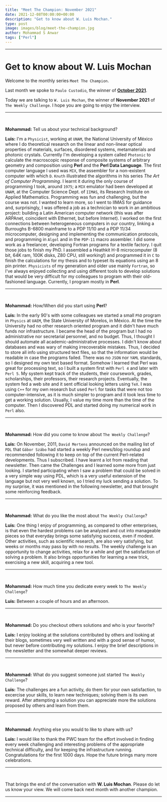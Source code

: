 ```yaml
---
title: "Meet The Champion: November 2021"
date: 2021-12-08T00:00:00+00:00
description: "Get to know about W. Luis Mochan."
type: post
image: images/blog/meet-the-champion.jpg
author: Mohammad S Anwar
tags: ["Perl"]
---
```

---

# Get to know about W. Luis Mochan

Welcome to the monthly series `Meet The Champion`.

Last month we spoke to `Paulo Custodio`, the winner of **[October 2021](/blog/meet-the-champion-2021-10)**.

Today we are talking to `W. Luis Mochan`, the winner of **November 2021** of `The Weekly Challenge`. I hope you are going to enjoy the interview.

---

<br>

**Mohammad:** Tell us about your technical background?

**Luis:** I'm a `Physicist`, working at `UNAM`, the National University of México where I do theoretical research on the linear and non-linear optical properties of materials, surfaces, disordered systems, metamaterials and photonic crystals. Currently I'm developing a system called `Photonic` to calculate the macroscopic response of composite systems of arbitrary geometry and composition using **Perl** and the **Perl Data Language**. The first computer language I used was `MIX`, the assembler for a non-existent computer with which `D`. `Knuth` illustrated the algorithms in his series *The Art of Computer Programming*. I learnt it during the only course of programming I took, around `1975`; a `MIX` emulator had been developed at `UNAM`, at the Computer Science Dept. of `IIMAS`, its Research Institute on Applied Mathematics. Programming was fun and challenging, but the course was not. I wanted to learn more, so I went to IIMAS for guidance and, surprisingly, I was offered a job as a technician to work in an ambitious project: building a Latin American computer network (this was after ARPAnet, coincident with Ethernet, but before Internet). I worked on the first connections between heterogeneous computers in our country, linking a Burroughs B-6800 mainframe to a PDP 11/10 and a PDP 11/34 microcomputer, designing and implementing the communication protocols, and programming in `Algol` and in the `PDP-11` macro assembler. I did some work as a freelancer, developing Fortran programs for a textile factory. I quit those jobs to finish my PhD. I assembled a Heathkit H-8 microcomputer (8 bit, 64K ram, 100K disks, Z80 CPU, still working!) and programmed it in `C` to finish the calculations for my thesis and to typeset its equations using an 8 pin printer. `Physicists` of my generation and older use mainly `Fortran`, so I've always enjoyed collecting and using different tools to develop solutions that would be very difficult for my colleagues to program with their old-fashioned language. Currently, I program mostly in **Perl**.

---

<br>

**Mohammad:** How/When did you start using **Perl**?

**Luis:** In the early 90's with some colleagues we started a small `PhD` program in `Physics` at `UAEM`, the State University of Morelos, in México. At the time the University had no other research oriented program and it didn't have much funds nor infrastructure. I became the head of the program but I had no administrative nor secretarial personnel, and no budget. Thus, I thought I should automate all academic-administrative processes. I didn't know about databases and was wary of making irrecoverable mistakes. Thus, I decided to store all info using structured text files, so that the information would be readable in case the programs failed. There was no `JSON` nor `YAML` standards, so I designed my own text based format. Somehow I learned that Perl was great for processing text, so I built a system first with `Perl 4` and later with `Perl 5`. My system kept track of the students, their coursework, grades, scholarships, their professors, their research projects. Eventually, the system fed a web site and it sent official looking letters using `TeX`. I was using `C++` for my own research but used `Perl` for tasks that were not too computer-intensive, as it is much simpler to program and it took less time to get a working solution. Usually, I value my time more than the time of the computer. Then I discovered PDL and started doing my numerical work in `Perl` also.

---

<br>

**Mohammad:** How did you come to know about `The Weekly Challenge`?

**Luis:** On November, 2011, `David Mertens` announced on the mailing list of `PDL` that `Gábor Szábo` had started a weekly Perl news/blog roundup and recommended following it to keep on top of the current Perl-related developments. Thus I subscribed. I have learnt a lot from reading that newsletter. Then came the Challenges and I learned some more from just looking. I started participating when I saw a problem that could be solved in a very simple way using PDL, which is a very useful extension of the language but not very well known, so I tried my luck sending a solution. To my surprise, it was mentioned in the following newsletter, and that brought some reinforcing feedback.

---

<br>

**Mohammad:** What do you like the most about `The Weekly Challenge`?

**Luis:** One thing I enjoy of programming, as compared to other enterprises, is that even the hardest problems can be analyzed and cut into manageable pieces so that everyday brings some satisfying success, even if modest. Other activities, such as scientific research, are also very satisfying, but weeks or months may pass by with no results. The weekly challenge is an opportunity to change activities, relax for a while and get the satisfaction of solving a problem. It also brings opportunities for learning a new trick, exercising a new skill, acquiring a new tool.

---

<br>

**Mohammad:** How much time you dedicate every week to `The Weekly Challenge`?

**Luis:** Between a couple of hours and an afternoon.

---

<br>

**Mohammad:** Do you checkout others solutions and who is your favorite?

**Luis:** I enjoy looking at the solutions contributed by others and looking at their blogs, sometimes very well written and with a good sense of humor, but never before contributing my solutions. I enjoy the brief descriptions in the newsletter and the somewhat deeper reviews.

---

<br>

**Mohammad:** What do you suggest someone just started `The Weekly Challenge`?

**Luis:** The challenges are a fun activity, do them for your own satisfaction, to excercise your skills, to learn new techniques; solving them is its own reward. After attempting a solution you can appreciate more the solutions proposed by others and learn from them.

---

<br>

**Mohammad:** Anything else you would to like to share with us?

**Luis:** I would like to thank the PWC team for the effort involved in finding every week challenging and interesting problems of the appropriate technical difficulty, and for keeping the infrastructure running. Congratulations for the first 1000 days. Hope the future brings many more celebrations.

---

<br>

That brings the end of the conversation with **W. Luis Mochan**. Please do let us know your view. We will come back next month with another champion.

---
